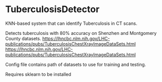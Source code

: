 # TuberculosisDetector
KNN-based system that can identify Tuberculosis in CT scans.

Detects tuberculosis with 80% accuracy on Shenzhen and Montgomery County datasets.
https://lhncbc.nlm.nih.gov/LHC-publications/pubs/TuberculosisChestXrayImageDataSets.html
https://lhncbc.nlm.nih.gov/LHC-publications/pubs/TuberculosisChestXrayImageDataSets.html

Config file contains path of datasets to use for training and testing. 

Requires sklearn to be installed
